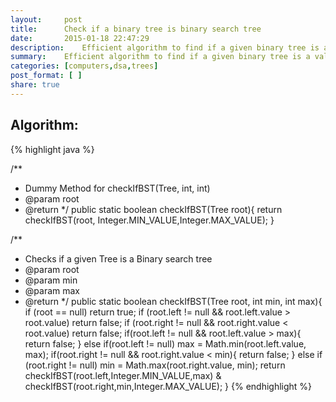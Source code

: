 ```yaml
---
layout:     post
title:      Check if a binary tree is binary search tree
date:       2015-01-18 22:47:29
description:    Efficient algorithm to find if a given binary tree is a valid binary search tree
summary:    Efficient algorithm to find if a given binary tree is a valid binary search tree
categories: [computers,dsa,trees]
post_format: [ ]
share: true
---
```

## Algorithm:

{% highlight java %}

/**
 * Dummy Method for checkIfBST(Tree, int, int)
 * @param root
 * @return
 */
public static boolean checkIfBST(Tree<Integer> root){
    return checkIfBST(root, Integer.MIN_VALUE,Integer.MAX_VALUE);
}

/**
 * Checks if a given Tree is a Binary search tree
 * @param root
 * @param min
 * @param max
 * @return
 */
public static boolean checkIfBST(Tree<Integer> root, int min, int max){
    if (root == null)
        return true;
    if (root.left != null && root.left.value > root.value)
        return false;
    if (root.right != null && root.right.value < root.value)
        return false;
    if(root.left != null && root.left.value > max){
        return false;
    } else if(root.left != null)
        max = Math.min(root.left.value, max);
    if(root.right != null && root.right.value < min){
        return false;
    } else if (root.right != null)
        min = Math.max(root.right.value, min);
    return checkIfBST(root.left,Integer.MIN_VALUE,max) & checkIfBST(root.right,min,Integer.MAX_VALUE);
}
{% endhighlight %}